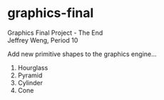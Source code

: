 # graphics-final
Graphics Final Project - The End <br /> 
Jeffrey Weng, Period 10 


Add new primitive shapes to the graphics engine... 
  1. Hourglass
  2. Pyramid
  3. Cylinder
  4. Cone 


